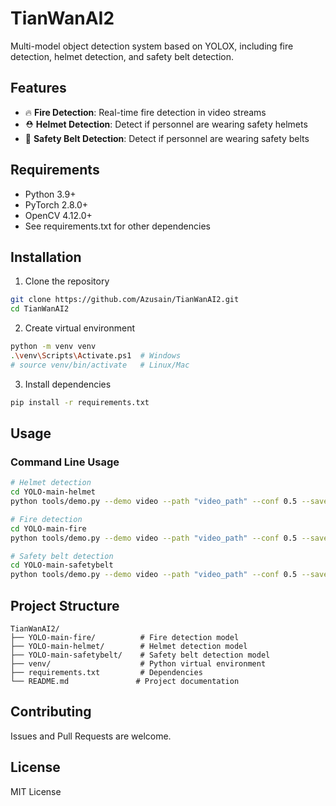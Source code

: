 # TianWanAI2

Multi-model object detection system based on YOLOX, including fire detection, helmet detection, and safety belt detection.

## Features

- 🔥 **Fire Detection**: Real-time fire detection in video streams
- ⛑️ **Helmet Detection**: Detect if personnel are wearing safety helmets
- 🔗 **Safety Belt Detection**: Detect if personnel are wearing safety belts

## Requirements

- Python 3.9+
- PyTorch 2.8.0+
- OpenCV 4.12.0+
- See requirements.txt for other dependencies

## Installation

1. Clone the repository
```bash
git clone https://github.com/Azusain/TianWanAI2.git
cd TianWanAI2
```

2. Create virtual environment
```bash
python -m venv venv
.\venv\Scripts\Activate.ps1  # Windows
# source venv/bin/activate   # Linux/Mac
```

3. Install dependencies
```bash
pip install -r requirements.txt
```

## Usage

### Command Line Usage

```bash
# Helmet detection
cd YOLO-main-helmet
python tools/demo.py --demo video --path "video_path" --conf 0.5 --save_result --device cpu

# Fire detection
cd YOLO-main-fire  
python tools/demo.py --demo video --path "video_path" --conf 0.5 --save_result --device cpu

# Safety belt detection
cd YOLO-main-safetybelt
python tools/demo.py --demo video --path "video_path" --conf 0.5 --save_result --device cpu
```

## Project Structure

```
TianWanAI2/
├── YOLO-main-fire/          # Fire detection model
├── YOLO-main-helmet/        # Helmet detection model
├── YOLO-main-safetybelt/    # Safety belt detection model
├── venv/                    # Python virtual environment
├── requirements.txt         # Dependencies
└── README.md               # Project documentation
```

## Contributing

Issues and Pull Requests are welcome.

## License

MIT License
